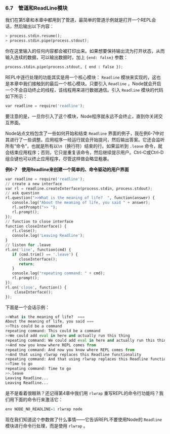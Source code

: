 

### 6.7　管道和ReadLine模块

我们在第5章和本章中都用到了管道，最简单的管道示例就是打开一个REPL会话，然后输出以下内容：

```python
> process.stdin.resume();
> process.stdin.pipe(process.stdout);
```

你在这里输入的任何内容都会被打印出来。如果想要保持输出流为打开状态，从而输入连续的数据，可以输出数据时，加上 `{end: false}` 参数：

```python
process.stdin.pipe(process.stdout, { end : false });
```

REPL中逐行处理的功能其实是用一个核心模块： `Readline` 模块来实现的，这也是本章中我们接触到的最后一个核心模块。只要引入 `Readline` ，Node就会开启一个不会自动终止的线程，该线程用来进行数据通信。引入 `Readline` 模块的代码如下所示：

```python
var readline = require('readline');
```

要注意的是，一旦你引入了这个模块，Node程序就永远不会终止，直到你关闭交互界面。

Node站点文档包含了一些如何开始和结束 `Readline` 界面的例子，我在例6-7中对其进行了一些调整。应用程序一经运行就会开始提问，然后输出答案。它还会监听所有“命令”，也就是所有以\n（换行符）结束的行。如果监听到 `.leave` 命令，就会结束应用程序；否则，它只是重复该命令，然后继续提示用户。Ctrl-C或Ctrl-D组合键也可以终止应用程序，尽管这样做会略显粗暴。

**例6-7　使用Readline来创建一个简单的、命令驱动的用户界面**

```python
var readline = require('readline');
// create a new interface
var rl = readline.createInterface(process.stdin, process.stdout);
// ask question
rl.question(">>What is the meaning of life?  ", function(answer) {
   console.log("About the meaning of life, you said " + answer);
   rl.setPrompt(">> ");
   rl.prompt();
}); 
// function to close interface
function closeInterface() {
   rl.close(); 
   console.log('Leaving Readline');
}
// listen for .leave
rl.on('line', function(cmd) {
   if (cmd.trim() == '.leave') {
      closeInterface();
      return;
   }
   console.log("repeating command: " + cmd);
   rl.prompt();
}); 
rl.on('close', function() {
    closeInterface();
});
```

下面是一个会话示例：

```python
>>What is the meaning of life?  ===
About the meaning of life, you said ===
>>This could be a command
repeating command: This could be a command
>>We could add eval in here and actually run this thing
repeating command: We could add eval in here and actually run this thing
>>And now you know where REPL comes from
repeating command: And now you know where REPL comes from
>>And that using rlwrap replaces this Readline functionality
repeating command: And that using rlwrap replaces this Readline functionality
>>Time to go
repeating command: Time to go
>>.leave
Leaving Readline...
Leaving Readline...
```

是不是看着很眼熟？还记得第4章中我们用 `rlwrap` 重写REPL的命令行功能吗？我们用下面的命令行来激活它：

```python
env NODE_NO_READLINE=1 rlwrap node
```

现在我们知道这个参数做了什么事情——它告诉REPL不要使用Node的 `Readline` 模块进行命令行处理，而是使用 `rlwrap` 。



